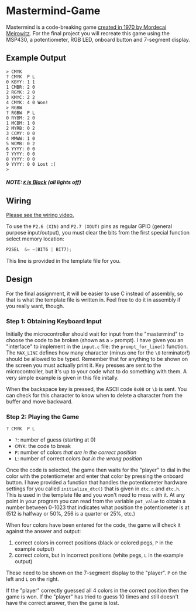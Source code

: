# Mastermind-Game

Mastermind is a code-breaking game [created in 1970 by Mordecai Meirowitz](https://en.wikipedia.org/wiki/Mastermind_(board_game)). For the final project you will recreate this game using the MSP430, a potentiometer, RGB LED, onboard button and 7-segment display.

## Example Output

```
> CMYK
? CMYK  P L
0 KBYY: 1 1
1 CMBR: 2 0
2 RGYK: 2 0
3 KMYC: 2 2
4 CMYK: 4 0 Won!
> RGBW
? RGBW  P L
0 RYBM: 2 0
1 MCBM: 1 0
2 MYRB: 0 2
3 CCMY: 0 0
4 MMWW: 1 0
5 WCMB: 0 2
6 YYYY: 0 0
7 YYYY: 0 0
8 YYYY: 0 0
9 YYYY: 0 0 Lost :(
>
```

##### NOTE: [`K` is Black](https://en.wikipedia.org/wiki/CMYK_color_model) (all lights off)

## Wiring

[Please see the wiring video.](https://youtu.be/HcnwtzK9YsY)

To use the `P2.6 (XIN)` and `P2.7 (XOUT)` pins as regular GPIO (general purpose input/output), you must clear the bits from the first special function select memory location:

```c
P2SEL  &= ~(BIT6 | BIT7);
```

This line is provided in the template file for you.

## Design

For the final assignment, it will be easier to use C instead of assembly, so that is what the template file is written in. Feel free to do it in assembly if you really want, though.

### Step 1: Obtaining Keyboard Input

Initially the microcontroller should wait for input from the "mastermind" to choose the code to be broken (shown as a `>` prompt). I have given you an "interface" to implement in the `input.c` file: the `prompt_for_line()` function. The `MAX_LINE` defines how many character (minus one for the `\0` terminator!) should be allowed to be typed. Remember that for anything to be shown on the screen you must actually print it. Key presses are sent to the microcontroller, but it's up to your code what to do something with them. A very simple example is given in this file initally.

When the backspace key is pressed, the ASCII code `0x08` or `\b` is sent. You can check for this character to know when to delete a character from the buffer and move backward.

### Step 2: Playing the Game

```
? CMYK  P L
```

* `?`: number of guess (starting at 0)
* `CMYK`: the code to break
* `P`: number of colors _that are in the correct position_
* `L`: number of correct colors _but in the wrong position_

Once the code is selected, the game then waits for the "player" to dial in the color with the potentiometer and enter that color by pressing the onboard button. I have provided a function that handles the potentiometer hardware settings for you called `initialize_dtc()` that is given in `dtc.c` and `dtc.h`. This is used in the template file and you won't need to mess with it. At any point in your program you can read from the variable `pot_value` to obtain a number between 0-1023 that indicates what position the potentiometer is at (512 is halfway or 50%, 256 is a quarter or 25%, etc.)

When four colors have been entered for the code, the game will check it against the answer and output:

1. correct colors in correct positions (black or colored pegs, `P` in the example output)
1. correct colors, but in incorrect positions (white pegs, `L` in the example output)

These need to be shown on the 7-segment display to the "player". `P` on the left and `L` on the right.

If the "player" correctly guessed all 4 colors in the correct position then the game is won. If the "player" has tried to guess 10 times and still doesn't have the correct answer, then the game is lost.
